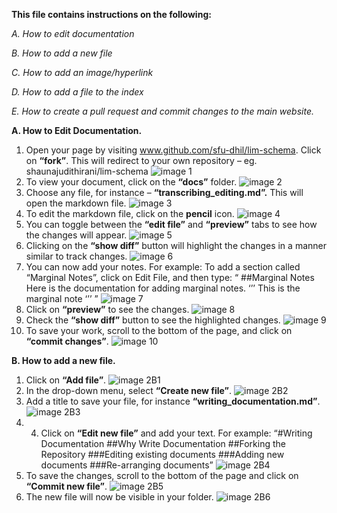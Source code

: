 **This file contains instructions on the following:** 

_A.	How to edit documentation_ 

_B.	How to add a new file_

_C.	How to add an image/hyperlink_ 

_D.	How to add a file to the index_

_E.	How to create a pull request and commit changes to the main website._ 

**A. How to Edit Documentation.**
1. Open your page by visiting www.github.com/sfu-dhil/lim-schema. Click on **“fork”**. This will redirect to your own repository – eg. shaunajudithirani/lim-schema 
![image 1](https://github.com/shaunajudith/lim-schema/blob/main/docs/images/2.1.%20png.png) 
2. To view your document, click on the **“docs”** folder. 
![image 2](https://github.com/shaunajudith/lim-schema/blob/main/docs/images/2.2.png)
3. Choose any file, for instance – **“transcribing_editing.md”.** This will open the markdown file. 
![image 3](https://github.com/shaunajudith/lim-schema/blob/main/docs/images/2.3%20transcribing%20editing.png)
4. To edit the markdown file, click on the **pencil** icon. 
![image 4](https://github.com/shaunajudith/lim-schema/blob/main/docs/images/2.4%20transcribing%20editing.png)
5. You can toggle between the **“edit file”** and **“preview”** tabs to see how the changes will appear. 
![image 5](https://github.com/shaunajudith/lim-schema/blob/main/docs/images/2.5%20edit%20file.png)
6. Clicking on the **“show diff”** button will highlight the changes in a manner similar to track changes. 
![image 6](https://github.com/shaunajudith/lim-schema/blob/main/docs/images/2.6%20show%20diff.png)
7. You can now add your notes. For example: To add a section called “Marginal Notes”, click on Edit File, and then type: 
“
##Marginal Notes 
Here is the documentation for adding marginal notes.
‘’’
<note type=”marginal” place=”margin”>This is the marginal note </note>
‘’’
” 
![image 7](https://github.com/shaunajudith/lim-schema/blob/main/docs/images/2.7%20marginal%20notes.png)
8. Click on **“preview”** to see the changes. 
![image 8](https://github.com/shaunajudith/lim-schema/blob/main/docs/images/2.8%20transcribing%20editing%20marginal%20notes.png)
9. Check the **“show diff”** button to see the highlighted changes. 
![image 9](https://github.com/shaunajudith/lim-schema/blob/main/docs/images/2.9%20highlighted%20changes.png)
10. To save your work, scroll to the bottom of the page, and click on **“commit changes”**. 
![image 10](https://github.com/shaunajudith/lim-schema/blob/main/docs/images/2.10%20commit%20changes.png)


**B. How to add a new file.**
1. Click on **“Add file”**. 
![image 2B1](https://github.com/shaunajudith/lim-schema/blob/main/docs/images/2.7%20marginal%20notes.png)
2. In the drop-down menu, select **“Create new file”**. 
![image 2B2](https://github.com/shaunajudith/lim-schema/blob/main/docs/images/2.7%20marginal%20notes.png)
3. Add a title to save your file, for instance **“writing_documentation.md”**. 
![image 2B3](https://github.com/shaunajudith/lim-schema/blob/main/docs/images/2.7%20marginal%20notes.png)
4. 4. Click on **“Edit new file”** and add your text. For example:
“#Writing Documentation 
##Why Write Documentation
##Forking the Repository 
###Editing existing documents
###Adding new documents 
###Re-arranging documents” 
![image 2B4](https://github.com/shaunajudith/lim-schema/blob/main/docs/images/2.7%20marginal%20notes.png)
5. To save the changes, scroll to the bottom of the page and click on **“Commit new file”**. 
![image 2B5](https://github.com/shaunajudith/lim-schema/blob/main/docs/images/2.7%20marginal%20notes.png)
6. The new file will now be visible in your folder. 
![image 2B6](https://github.com/shaunajudith/lim-schema/blob/main/docs/images/2.7%20marginal%20notes.png)
